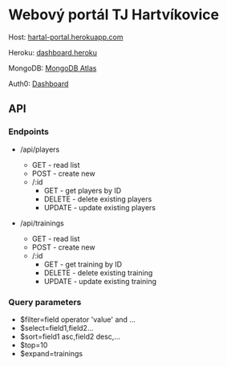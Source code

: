 # Webový portál TJ Hartvíkovice

Host: [hartal-portal.herokuapp.com](https://hartal-portal.herokuapp.com/)

Heroku: [dashboard.heroku](https://dashboard.heroku.com/apps/hartal-portal/)

MongoDB: [MongoDB Atlas](https://cloud.mongodb.com/v2/605c3a93b1bc6f79e868f2da#clusters)

Auth0: [Dashboard](https://manage.auth0.com/dashboard/eu/hartal/)

## API

### Endpoints

- /api/players

  - GET - read list
  - POST - create new
  - /:id
    - GET - get players by ID
    - DELETE - delete existing players
    - UPDATE - update existing players

- /api/trainings
  - GET - read list
  - POST - create new
  - /:id
    - GET - get training by ID
    - DELETE - delete existing training
    - UPDATE - update existing training

### Query parameters

- $filter=field operator 'value' and ...
- $select=field1,field2...
- $sort=field1 asc,field2 desc,...
- $top=10
- $expand=trainings
